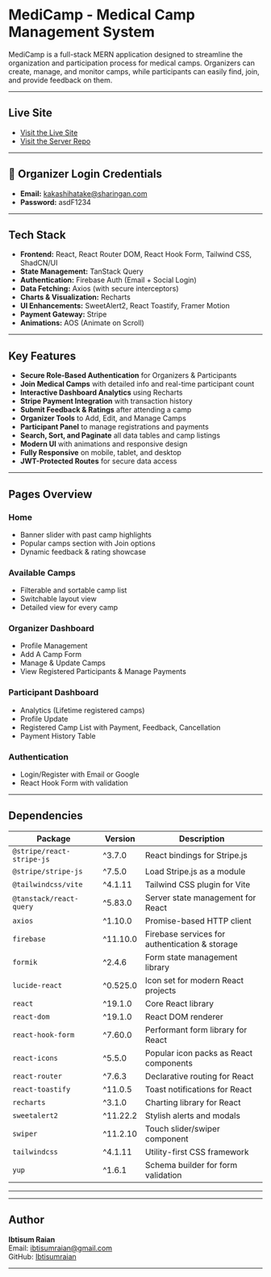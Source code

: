 #  MediCamp - Medical Camp Management System

MediCamp is a full-stack MERN application designed to streamline the organization and participation process for medical camps. Organizers can create, manage, and monitor camps, while participants can easily find, join, and provide feedback on them.

---

##  Live Site

 - [Visit the Live Site](https://medicamp-ce784.web.app)
 - [Visit the Server Repo](https://github.com/Programming-Hero-Web-Course4/b11a12-server-side-Ibtisumraian)

---

## 🔐 Organizer Login Credentials

- **Email:** kakashihatake@sharingan.com  
- **Password:** asdF1234

---

##  Tech Stack

- **Frontend:** React, React Router DOM, React Hook Form, Tailwind CSS, ShadCN/UI
- **State Management:** TanStack Query
- **Authentication:** Firebase Auth (Email + Social Login)
- **Data Fetching:** Axios (with secure interceptors)
- **Charts & Visualization:** Recharts
- **UI Enhancements:** SweetAlert2, React Toastify, Framer Motion
- **Payment Gateway:** Stripe
- **Animations:** AOS (Animate on Scroll)

---

##  Key Features

-  **Secure Role-Based Authentication** for Organizers & Participants
-  **Join Medical Camps** with detailed info and real-time participant count
-  **Interactive Dashboard Analytics** using Recharts
-  **Stripe Payment Integration** with transaction history
-  **Submit Feedback & Ratings** after attending a camp
-  **Organizer Tools** to Add, Edit, and Manage Camps
-  **Participant Panel** to manage registrations and payments
-  **Search, Sort, and Paginate** all data tables and camp listings
-  **Modern UI** with animations and responsive design
-  **Fully Responsive** on mobile, tablet, and desktop
-  **JWT-Protected Routes** for secure data access

---

##  Pages Overview

###  Home
- Banner slider with past camp highlights
- Popular camps section with Join options
- Dynamic feedback & rating showcase

###  Available Camps
- Filterable and sortable camp list
- Switchable layout view
- Detailed view for every camp

###  Organizer Dashboard
- Profile Management
- Add A Camp Form
- Manage & Update Camps
- View Registered Participants & Manage Payments

###  Participant Dashboard
- Analytics (Lifetime registered camps)
- Profile Update
- Registered Camp List with Payment, Feedback, Cancellation
- Payment History Table

###  Authentication
- Login/Register with Email or Google
- React Hook Form with validation

---


##  Dependencies

| Package                    | Version     | Description                                      |
|----------------------------|-------------|--------------------------------------------------|
| `@stripe/react-stripe-js`  | ^3.7.0      | React bindings for Stripe.js                     |
| `@stripe/stripe-js`        | ^7.5.0      | Load Stripe.js as a module                       |
| `@tailwindcss/vite`        | ^4.1.11     | Tailwind CSS plugin for Vite                     |
| `@tanstack/react-query`    | ^5.83.0     | Server state management for React                |
| `axios`                    | ^1.10.0     | Promise-based HTTP client                        |
| `firebase`                 | ^11.10.0    | Firebase services for authentication & storage   |
| `formik`                   | ^2.4.6      | Form state management library                    |
| `lucide-react`             | ^0.525.0    | Icon set for modern React projects               |
| `react`                    | ^19.1.0     | Core React library                               |
| `react-dom`                | ^19.1.0     | React DOM renderer                               |
| `react-hook-form`          | ^7.60.0     | Performant form library for React                |
| `react-icons`              | ^5.5.0      | Popular icon packs as React components           |
| `react-router`             | ^7.6.3      | Declarative routing for React                    |
| `react-toastify`           | ^11.0.5     | Toast notifications for React                    |
| `recharts`                 | ^3.1.0      | Charting library for React                       |
| `sweetalert2`              | ^11.22.2    | Stylish alerts and modals                        |
| `swiper`                   | ^11.2.10    | Touch slider/swiper component                    |
| `tailwindcss`              | ^4.1.11     | Utility-first CSS framework                      |
| `yup`                      | ^1.6.1      | Schema builder for form validation               |

---

---


##  Author

**Ibtisum Raian**  
Email: ibtisumraian@gmail.com  
GitHub: [Ibtisumraian](https://github.com/Ibtisumraian)

---
